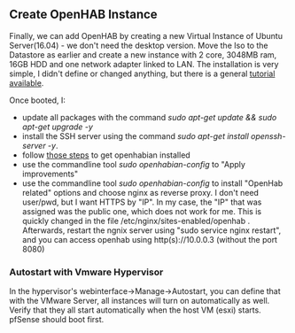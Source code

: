 ## Create OpenHAB Instance
Finally, we can add OpenHAB by creating a new Virtual Instance of Ubuntu Server(16.04) - we don't need the desktop version. Move the Iso to the Datastore as earlier and create a new instance with 2 core, 3048MB ram, 16GB HDD and one network adapter linked to LAN. The installation is very simple, I didn't define or changed anything, but there is a general [tutorial available](https://tutorials.ubuntu.com/tutorial/tutorial-install-ubuntu-server-1604#0). 

Once booted, I:
- update all packages with the command *sudo apt-get update && sudo apt-get upgrade -y* 
- install the SSH server using the command *sudo apt-get install openssh-server -y*. 
- follow [those steps](https://www.openhab.org/docs/installation/openhabian.html#manual-setup) to get openhabian installed
- use the commandline tool *sudo openhabian-config* to "Apply improvements"
- use the commandline tool *sudo openhabian-config* to install "OpenHab related" options and choose nginx as reverse proxy. I don't need user/pwd, but I want HTTPS by "IP". In my case, the "IP" that was assigned was the public one, which does not work for me. This is quickly changed in the file /etc/nginx/sites-enabled/openhab . Afterwards, restart the ngnix server using "sudo service nginx restart", and you can access openhab using http(s)://10.0.0.3 (without the port 8080)

### Autostart with Vmware Hypervisor
In the hypervisor's webinterface->Manage->Autostart, you can define that with the VMware Server, all instances will turn on automatically as well. Verify that they all start automatically when the host VM (esxi) starts. pfSense should boot first. 